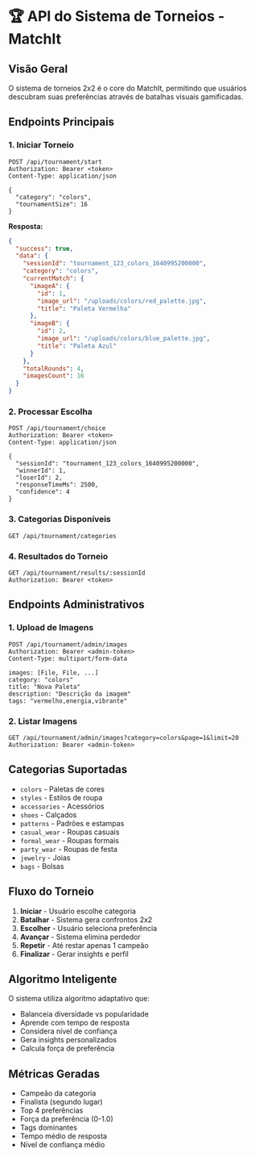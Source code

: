 # 🏆 API do Sistema de Torneios - MatchIt

## Visão Geral

O sistema de torneios 2x2 é o core do MatchIt, permitindo que usuários descubram suas preferências através de batalhas visuais gamificadas.

## Endpoints Principais

### 1. Iniciar Torneio
```http
POST /api/tournament/start
Authorization: Bearer <token>
Content-Type: application/json

{
  "category": "colors",
  "tournamentSize": 16
}
```

**Resposta:**
```json
{
  "success": true,
  "data": {
    "sessionId": "tournament_123_colors_1640995200000",
    "category": "colors",
    "currentMatch": {
      "imageA": {
        "id": 1,
        "image_url": "/uploads/colors/red_palette.jpg",
        "title": "Paleta Vermelha"
      },
      "imageB": {
        "id": 2,
        "image_url": "/uploads/colors/blue_palette.jpg", 
        "title": "Paleta Azul"
      }
    },
    "totalRounds": 4,
    "imagesCount": 16
  }
}
```

### 2. Processar Escolha
```http
POST /api/tournament/choice
Authorization: Bearer <token>
Content-Type: application/json

{
  "sessionId": "tournament_123_colors_1640995200000",
  "winnerId": 1,
  "loserId": 2,
  "responseTimeMs": 2500,
  "confidence": 4
}
```

### 3. Categorias Disponíveis
```http
GET /api/tournament/categories
```

### 4. Resultados do Torneio
```http
GET /api/tournament/results/:sessionId
Authorization: Bearer <token>
```

## Endpoints Administrativos

### 1. Upload de Imagens
```http
POST /api/tournament/admin/images
Authorization: Bearer <admin-token>
Content-Type: multipart/form-data

images: [File, File, ...]
category: "colors"
title: "Nova Paleta"
description: "Descrição da imagem"
tags: "vermelho,energia,vibrante"
```

### 2. Listar Imagens
```http
GET /api/tournament/admin/images?category=colors&page=1&limit=20
Authorization: Bearer <admin-token>
```

## Categorias Suportadas

- `colors` - Paletas de cores
- `styles` - Estilos de roupa
- `accessories` - Acessórios
- `shoes` - Calçados  
- `patterns` - Padrões e estampas
- `casual_wear` - Roupas casuais
- `formal_wear` - Roupas formais
- `party_wear` - Roupas de festa
- `jewelry` - Joias
- `bags` - Bolsas

## Fluxo do Torneio

1. **Iniciar** - Usuário escolhe categoria
2. **Batalhar** - Sistema gera confrontos 2x2
3. **Escolher** - Usuário seleciona preferência
4. **Avançar** - Sistema elimina perdedor
5. **Repetir** - Até restar apenas 1 campeão
6. **Finalizar** - Gerar insights e perfil

## Algoritmo Inteligente

O sistema utiliza algoritmo adaptativo que:

- Balanceia diversidade vs popularidade
- Aprende com tempo de resposta
- Considera nível de confiança
- Gera insights personalizados
- Calcula força de preferência

## Métricas Geradas

- Campeão da categoria
- Finalista (segundo lugar)
- Top 4 preferências
- Força da preferência (0-1.0)
- Tags dominantes
- Tempo médio de resposta
- Nível de confiança médio


